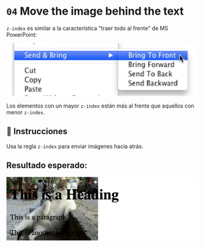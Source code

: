 # `04` Move the image behind the text

`z-index` es similar a la característica "traer todo al frente" de MS PowerPoint:

![z-index](../../.learn/assets/f4hm3qp.png?raw=true)

Los elementos con un mayor `z-index` están más al frente que aquellos con menor `z-index`.

## 📝 Instrucciones

Usa la regla `z-index` para enviar imágenes hacia atrás.

## Resultado esperado:

![04-Move-image-behind-the-text](../../.learn/assets/z-index.png?raw=true)